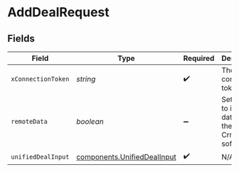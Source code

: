 # AddDealRequest


## Fields

| Field                                                                      | Type                                                                       | Required                                                                   | Description                                                                |
| -------------------------------------------------------------------------- | -------------------------------------------------------------------------- | -------------------------------------------------------------------------- | -------------------------------------------------------------------------- |
| `xConnectionToken`                                                         | *string*                                                                   | :heavy_check_mark:                                                         | The connection token                                                       |
| `remoteData`                                                               | *boolean*                                                                  | :heavy_minus_sign:                                                         | Set to true to include data from the original Crm software.                |
| `unifiedDealInput`                                                         | [components.UnifiedDealInput](../../models/components/unifieddealinput.md) | :heavy_check_mark:                                                         | N/A                                                                        |